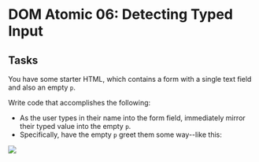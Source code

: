 # DOM Atomic 06: Detecting Typed Input

## Tasks

You have some starter HTML, which contains a form with a single text field and also an empty `p`.

Write code that accomplishes the following:

- As the user types in their name into the form field, immediately mirror their typed value into the empty `p`.
- Specifically, have the empty `p` greet them some way--like this:

![](http://cl.ly/fNYD/Screen%20Recording%202016-03-10%20at%2002.03%20AM.gif)